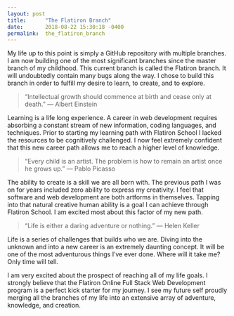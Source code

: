 ```yaml
---
layout: post
title:      "The Flatiron Branch"
date:       2018-08-22 15:30:18 -0400
permalink:  the_flatiron_branch
---
```


My life up to this point is simply a GitHub repository with multiple branches. I am now building one of the most significant branches since the master branch of my childhood. This current branch is called the Flatiron branch. It will undoubtedly contain many bugs along the way. I chose to build this branch in order to fulfill my desire to learn, to create, and to explore.

> “Intellectual growth should commence at birth and cease only at death.” ― Albert Einstein

Learning is a life long experience. A career in web development requires absorbing a constant stream of new information, coding languages, and techniques. Prior to starting my learning path with Flatiron School I lacked the resources to be cognitively challenged. I now feel extremely confident that this new career path allows me to reach a higher level of knowledge.

> “Every child is an artist. The problem is how to remain an artist once he grows up.”  ― Pablo Picasso

The ability to create is a skill we are all born with. The previous path I was on for years included zero ability to express my creativity. I feel that software and web development are both artforms in themselves. Tapping into that natural creative human ability is a goal I can achieve through Flatiron School. I am excited most about this factor of my new path.

> “Life is either a daring adventure or nothing.” ― Helen Keller

Life is a series of challenges that builds who we are. Diving into the unknown and into a new career is an extremely daunting concept. It will be one of the most adventurous things I’ve ever done. Where will it take me? Only time will tell.

I am very excited about the prospect of reaching all of my life goals. I strongly believe that the Flatiron Online Full Stack Web Development program is a perfect kick starter for my journey. I see my future self proudly merging all the branches of my life into an extensive array of adventure, knowledge, and creation.
